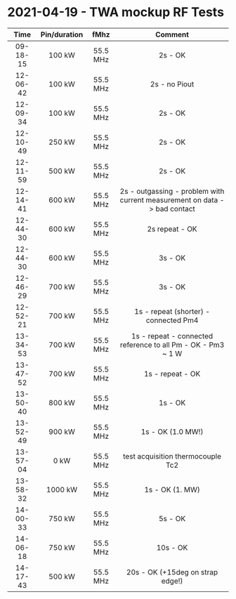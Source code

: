# 2021-04-19 - TWA mockup RF Tests

| Time | Pin/duration | fMhz | Comment | 
| :--: | :----------: | :--: | :-----: |
| 09-18-15 | 100 kW | 55.5 MHz | 2s - OK |
| 12-06-42 | 100 kW | 55.5 MHz | 2s - no Piout |
| 12-09-34 | 100 kW | 55.5 MHz | 2s - OK |
| 12-10-49 | 250 kW | 55.5 MHz | 2s - OK |
| 12-11-59 | 500 kW | 55.5 MHz | 2s - OK |
| 12-14-41 | 600 kW | 55.5 MHz | 2s - outgassing - problem with current measurement on data -> bad contact |
| 12-44-30 | 600 kW | 55.5 MHz | 2s repeat - OK |
| 12-44-30 | 600 kW | 55.5 MHz | 3s - OK |
| 12-46-29 | 700 kW | 55.5 MHz | 3s - OK |
| 12-52-21 | 700 kW | 55.5 MHz | 1s - repeat (shorter) - connected Pm4 |
| 13-34-53 | 700 kW | 55.5 MHz | 1s - repeat - connected reference to all Pm - OK - Pm3 ~ 1 W |
| 13-47-52 | 700 kW | 55.5 MHz | 1s - repeat - OK |
| 13-50-40 | 800 kW | 55.5 MHz | 1s - OK |
| 13-52-49 | 900 kW | 55.5 MHz | 1s - OK (1.0 MW!) |
| 13-57-04 | 0 kW | 55.5 MHz | test acquisition thermocouple Tc2 |
| 13-58-32 | 1000 kW | 55.5 MHz | 1s - OK (1. MW) |
| 14-00-33 | 750 kW | 55.5 MHz | 5s - OK |
| 14-06-18 | 750 kW | 55.5 MHz | 10s - OK |
| 14-17-43 | 500 kW | 55.5 MHz | 20s - OK (+15deg on strap edge!) |






